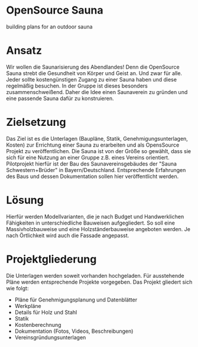 # OpenSource Sauna
building plans for an outdoor sauna

# Ansatz
Wir wollen die Saunarisierung des Abendlandes! Denn die OpenSource Sauna strebt die Gesundheit von Körper und Geist an. Und zwar für alle. Jeder sollte kostengünstigen Zugang zu einer Sauna haben und diese regelmäßig besuchen. In der Gruppe ist dieses besonders zusammenschweißend. Daher die Idee einen Saunaverein zu gründen und eine passende Sauna dafür zu konstruieren.

# Zielsetzung
Das Ziel ist es die Unterlagen (Baupläne, Statik, Genehmigungsunterlagen, Kosten) zur Errichtung einer Sauna zu erarbeiten und als OpensSource Projekt zu veröffentlichen. Die Sauna ist von der Größe so gewählt, dass sie sich für eine Nutzung an einer Gruppe z.B. eines Vereins orientiert. Pilotprojekt hierfür ist der Bau des Saunavereinsgebäudes der "Sauna Schwestern+Brüder" in Bayern/Deutschland. Entsprechende Erfahrungen des Baus und dessen Dokumentation sollen hier veröffentlicht werden.

# Lösung
Hierfür werden Modellvarianten, die je nach Budget und Handwerklichen Fähigkeiten in unterschiedliche Bauweisen aufgegliedert. So soll eine Massivholzbauweise und eine Holzständerbauweise angeboten werden. Je nach Örtlichkeit wird auch die Fassade angepasst.

# Projektgliederung
Die Unterlagen werden soweit vorhanden hochgeladen. Für ausstehende Pläne werden entsprechende Projekte vorgegeben. Das Projekt gliedert sich wie folgt:
- Pläne für Genehmigungsplanung und Datenblätter 
- Werkpläne
- Details für Holz und Stahl 
- Statik
- Kostenberechnung
- Dokumentation (Fotos, Videos, Beschreibungen)
- Vereinsgründungsunterlagen
